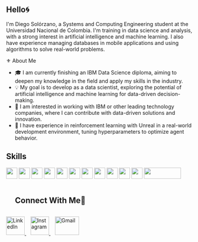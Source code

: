 ## Hello🌀

I'm Diego Solórzano, a Systems and Computing Engineering student at the Universidad Nacional de Colombia. I'm training in data science and analysis, with a strong interest in artificial intelligence and machine learning. I also have experience managing databases in mobile applications and using algorithms to solve real-world problems.
<!--
## ⚜️ Sobre mí  

<ul>
            <li>🎓 Actualmente, estoy finalizando un diplomado de Data Science de IBM, con la intención de profundizar en el campo y aplicar mis conocimientos en la industria.</li>
            <li>💡 Mi objetivo es desarrollarme como científico de datos, explorando el potencial de la inteligencia artificial y el machine learning para la toma de decisiones basada en datos.</li>
            <li>🚀 Me interesa trabajar con IBM u otras empresas líderes en tecnología, donde pueda contribuir con soluciones basadas en datos e innovación.</li>
            <li>🤖 Tengo experiencia en aprendizaje por refuerzo con Unreal en un entorno de desarrollo real, ajustando hiperparámetros para optimizar el comportamiento de los agentes.
</li>
  
</ul>
-->
⚜️ About Me
<ul>
  <li>🎓 I am currently finishing an IBM Data Science diploma, aiming to deepen my knowledge in the field and apply my skills in the industry.</li>
  <li>💡 My goal is to develop as a data scientist, exploring the potential of artificial intelligence and machine learning for data-driven decision-making.</li>
  <li>🚀 I am interested in working with IBM or other leading technology companies, where I can contribute with data-driven solutions and innovation.</li>
  <li>🤖 I have experience in reinforcement learning with Unreal in a real-world development environment, tuning hyperparameters to optimize agent behavior.</li>
</ul>

## Skills
<span>
<img src = 'https://github.com/MarikIshtar007/MarikIshtar007/blob/master/images/python2.png' height='30'/> 
<img src = 'https://img.shields.io/badge/OCTAVE-darkblue?style=for-the-badge&logo=octave&logoColor=fcd683' height='30'/>  
<img src = 'https://img.shields.io/badge/r-%23276DC3.svg?style=for-the-badge&logo=r&logoColor=white' height='30'/> 
<img src = 'https://img.shields.io/badge/scala-%23DC322F.svg?style=for-the-badge&logo=scala&logoColor=white' height='30'/> 
<img src = 'https://img.shields.io/badge/react-%2320232a.svg?style=for-the-badge&logo=react&logoColor=%2361DAFB' height='30'/>
<img src = 'https://github.com/MarikIshtar007/MarikIshtar007/blob/master/images/html.svg' width='30'/>
<img src = 'https://github.com/MarikIshtar007/MarikIshtar007/blob/master/images/css.svg' width='30'/> 
<img src = 'https://github.com/MarikIshtar007/MarikIshtar007/blob/master/images/js.svg' width='30'/> 
<img src = 'https://img.shields.io/badge/nestjs-%23E0234E.svg?style=for-the-badge&logo=nestjs&logoColor=white' height='30'/>
<img src = 'https://github.com/MarikIshtar007/MarikIshtar007/blob/master/images/sql.svg' width='30'/>
<img src = 'https://github.com/MarikIshtar007/MarikIshtar007/blob/master/images/git.svg' width='30'/>
<img src = 'https://img.shields.io/badge/unrealengine-%23313131.svg?style=for-the-badge&logo=unrealengine&logoColor=white' height='30' width = '100'/> 

</span>

<div id="user-content-toc">
  <ul>
    <summary><h2 style="display: inline-block">Connect With Me🤝</h2></summary>
  </ul>
</div>
<!-- Icons and links -->
<p>
  <a href="https://www.linkedin.com/in/diego-felipe33" target="_blank">
    <img src="https://user-images.githubusercontent.com/88904952/234979284-68c11d7f-1acc-4f0c-ac78-044e1037d7b0.png" alt="LinkedIn" height="50" width="50" />
  </a>
  &nbsp;&nbsp;
  <a href="https://www.instagram.com/diegofelipe.8/" target="_blank">
    <img src="https://user-images.githubusercontent.com/88904952/234981169-2dd1e58f-4b7e-468c-8213-034ba62156c3.png" alt="Instagram" height="50" width="50" />
  </a>
  &nbsp;&nbsp;

  <a href="https://mail.google.com/mail/?view=cm&fs=1&to=diegosolorzanoyt@gmail.com" target="_blank">
    <img src="https://img.shields.io/badge/Gmail-D14836?style=for-the-badge&logo=gmail&logoColor=white" alt="Gmail" height="50" width="65" />
</a>

</p>
